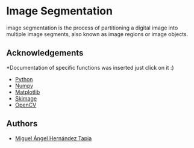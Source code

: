 # Image Segmentation

image segmentation is the process of partitioning a digital image into multiple image segments, also known as image regions or image objects.



## Acknowledgements
*Documentation of specific functions was inserted just click on it :) 
 - [Python](https://www.python.org/)
 - [Numpy](https://numpy.org/doc/stable/reference/generated/numpy.ones.html)
 - [Matplotlib](https://matplotlib.org/stable/api/_as_gen/matplotlib.pyplot.imshow.html)
 - [Skimage](https://scikit-image.org/docs/stable/api/skimage.filters.html)
 - [OpenCV](https://docs.opencv.org/4.x/d9/d61/tutorial_py_morphological_ops.html)

## Authors

- [Miguel Ángel Hernández Tapia](https://github.com/MiguelAngel-ht)


